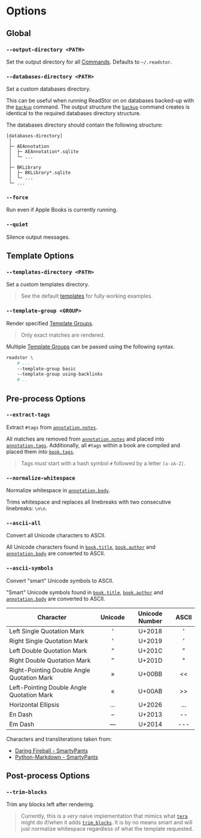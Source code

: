 # Options

## Global

### `--output-directory <PATH>`

Set the output directory for all [Commands][commands]. Defaults to `~/.readstor`.

### `--databases-directory <PATH>`

Set a custom databases directory.

This can be useful when running ReadStor on on databases backed-up with the
[`backup`][backup] command. The output structure the [`backup`][backup] command
creates is identical to the required databases directory structure.

The databases directory should contain the following structure:

```plaintext
[databases-directory]
 │
 ├─ AEAnnotation
 │  ├─ AEAnnotation*.sqlite
 │  └─ ...
 │
 ├─ BKLibrary
 │  ├─ BKLibrary*.sqlite
 │  └─ ...
 └─ ...
```

### `--force`

Run even if Apple Books is currently running.

### `--quiet`

Silence output messages.

## Template Options

### `--templates-directory <PATH>`

Set a custom templates directory.

> <i class="fa fa-exclamation-circle"></i> See the default [templates][templates]
> for fully working examples.

### `--template-group <GROUP>`

Render specified [Template Groups][template-groups].

> <i class="fa fa-exclamation-circle"></i> Only exact matches are rendered.

Multiple [Template Groups][template-groups] can be passed using the following
syntax.

```sh
readstor \
    # ...
    --template-group basic
    --template-group using-backlinks
    # ..
```

## Pre-process Options

### `--extract-tags`

Extract `#tags` from [`annotation.notes`][annotation].

All matches are removed from [`annotation.notes`][annotation] and placed into
[`annotation.tags`][annotation]. Additionally, all `#tags` within a book are
compiled and placed them into [`book.tags`][book].

> <i class="fa fa-exclamation-circle"></i> Tags _must_ start with a hash symbol
> `#` followed by a letter `[a-zA-Z]`.

### `--normalize-whitespace`

Normalize whitespace in [`annotation.body`][annotation].

Trims whitespace and replaces all linebreaks with two consecutive linebreaks:
`\n\n`.

### `--ascii-all`

Convert all Unicode characters to ASCII.

All Unicode characters found in [`book.title`][book], [`book.author`][book] and
[`annotation.body`][annotation] are converted to ASCII.

### `--ascii-symbols`

Convert "smart" Unicode symbols to ASCII.

"Smart" Unicode symbols found in [`book.title`][book], [`book.author`][book]
and [`annotation.body`][annotation] are converted to ASCII.

| Character                                  | Unicode | Unicode Number | ASCII |
| ------------------------------------------ | :-----: | :------------: | :---: |
| Left Single Quotation Mark                 |    ‘    |     U+2018     |   '   |
| Right Single Quotation Mark                |    ’    |     U+2019     |   '   |
| Left Double Quotation Mark                 |    “    |     U+201C     |   "   |
| Right Double Quotation Mark                |    ”    |     U+201D     |   "   |
| Right-Pointing Double Angle Quotation Mark |    »    |     U+00BB     |  <<   |
| Left-Pointing Double Angle Quotation Mark  |    «    |     U+00AB     |  >>   |
| Horizontal Ellipsis                        |    …    |     U+2026     |  ...  |
| En Dash                                    |    –    |     U+2013     |  --   |
| Em Dash                                    |    —    |     U+2014     |  ---  |

Characters and transliterations taken from:

- [Daring Fireball - SmartyPants][daring-fireball]
- [Python-Markdown - SmartyPants][python-markdown]

## Post-process Options

### `--trim-blocks`

Trim any blocks left after rendering.

> <i class="fa fa-exclamation-circle"></i> Currently, this is a _very_ naive
> implementation that mimics what [`tera`][tera] might do if/when it adds
> [`trim_blocks`][github-tera]. It is by no means smart and will just normalize
> whitespace regardless of what the template requested.

[annotation]: ../01-templates/06-02-annotation.md
[backup]: ./01-commands.md#backup
[book]: ../01-templates/06-01-book.md
[commands]: ./01-commands.md
[daring-fireball]: https://daringfireball.net/projects/smartypants/
[github-tera]: https://github.com/Keats/tera/issues/637
[python-markdown]: https://python-markdown.github.io/extensions/smarty/
[template-groups]: ../01-templates/02-01-template-groups.md
[templates]: https://github.com/tnahs/readstor/tree/main/templates
[tera]: https://docs.rs/tera/latest/tera/
